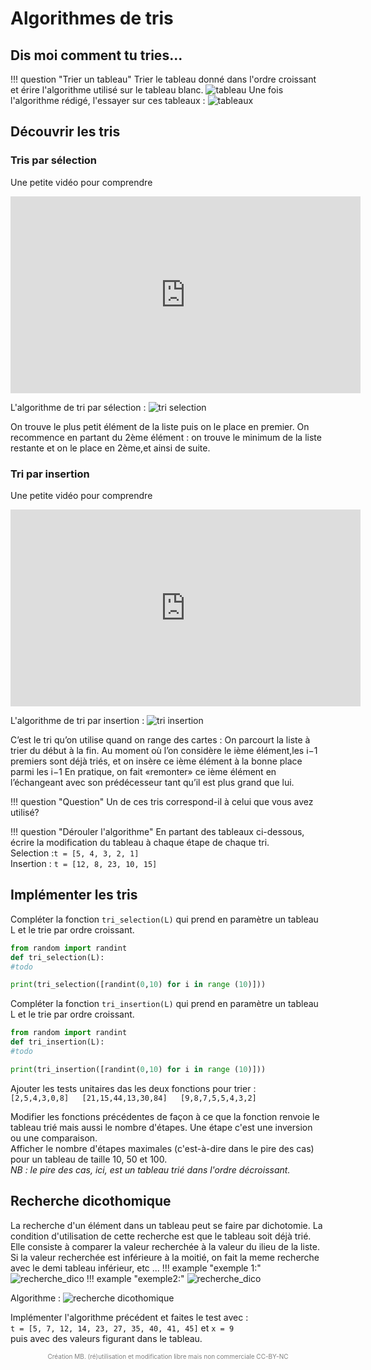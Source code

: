 # Algorithmes de tris
## Dis moi comment tu tries...

!!! question "Trier un tableau"
	Trier le tableau donné dans l'ordre croissant et érire l'algorithme utilisé sur le tableau blanc.
	![tableau](img/tableau1.PNG)
	Une fois l'algorithme rédigé, l'essayer sur ces tableaux :
	![tableaux](img/tableau2.PNG)

## Découvrir les tris
### Tris par sélection

Une petite vidéo pour comprendre

<iframe width="560" height="315" src="https://www.youtube.com/embed/qpeeRU_K90k" title="YouTube video player" frameborder="0" allow="accelerometer; autoplay; clipboard-write; encrypted-media; gyroscope; picture-in-picture" allowfullscreen></iframe>

L'algorithme de tri par sélection : 
![tri selection](img/algo_selection.png)

On trouve le plus petit élément de la liste puis on le place en premier. On recommence en partant du 2ème élément : on trouve le minimum de la liste restante et on le place en 2ème,et ainsi de suite.

### Tri par insertion
Une petite vidéo pour comprendre
<iframe width="560" height="315" src="https://www.youtube.com/embed/pzxSlJVprkc" title="YouTube video player" frameborder="0" allow="accelerometer; autoplay; clipboard-write; encrypted-media; gyroscope; picture-in-picture" allowfullscreen></iframe>

L'algorithme de tri par insertion : 
![tri insertion](img/algo_insertion.PNG)

C’est le tri qu’on utilise quand on range des cartes : On parcourt la liste à trier du début à la fin. Au moment où l’on considère le ième élément,les i−1 premiers sont déjà triés, et on insère ce ième élément à la bonne place parmi les i−1 En pratique, on fait «remonter» ce ième élément en l’échangeant avec son prédécesseur tant qu’il est plus grand que lui.

!!! question "Question"
	Un de ces tris correspond-il à celui que vous avez utilisé?

!!! question "Dérouler l'algorithme"
	En partant des tableaux ci-dessous, écrire la modification du tableau à chaque étape de chaque tri.  
	Selection :`t = [5, 4, 3, 2, 1]`  
	Insertion : `t = [12, 8, 23, 10, 15]`  

## Implémenter les tris
Compléter la fonction `tri_selection(L)` qui prend en paramètre un tableau L et le trie par ordre croissant.  
```python
from random import randint
def tri_selection(L):
#todo

print(tri_selection([randint(0,10) for i in range (10)]))
```



Compléter la fonction `tri_insertion(L)` qui prend en paramètre un tableau L et le trie par ordre croissant.
```python
from random import randint
def tri_insertion(L):
#todo

print(tri_insertion([randint(0,10) for i in range (10)]))

```


Ajouter les tests unitaires das les deux fonctions pour trier :  
`[2,5,4,3,0,8]  
 [21,15,44,13,30,84]  
 [9,8,7,5,5,4,3,2] ` 
  
Modifier les fonctions précédentes de façon à ce que la fonction renvoie le tableau trié mais aussi le nombre d'étapes.
Une étape c'est une inversion ou une comparaison.  
Afficher le nombre d'étapes maximales (c'est-à-dire dans le pire des cas) pour un tableau de taille 10, 50 et 100.  
*NB : le pire des cas, ici, est un tableau trié dans l'ordre décroissant.*  


## Recherche dicothomique
La recherche d'un élément dans un tableau peut se faire par dichotomie. La condition d'utilisation de cette recherche est que le tableau soit déjà trié. Elle consiste à comparer la valeur recherchée à la valeur du ilieu de la liste. Si la valeur recherchée est inférieure à la moitié, on fait la meme recherche avec le demi tableau inférieur, etc ... 
!!! example "exemple 1:"
	![recherche_dico](img/recherche_dico.png) 
!!! example "exemple2:"
	![recherche_dico](img/ex2_dico.png) 

Algorithme :
![recherche dicothomique](img/algo_dico.png)

Implémenter l'algorithme précédent et faites le test avec :  
`t = [5, 7, 12, 14, 23, 27, 35, 40, 41, 45]` et `x = 9`  
puis avec des valeurs figurant dans le tableau.
<p style="text-align: center; color:gray; font-size: 10px;">
Création MB. (ré)utilisation et modification libre mais non commerciale CC-BY-NC
</p>
